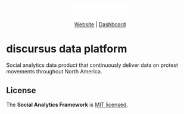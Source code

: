<p align="center">
  <a href="https://www.discursus.io/">
    <img src="resources/images/discursus_logo_white.png" width="150px" alt="discursus.io" />
  </a>
</p>
<p align="center">
    <a href="https://www.discursus.io/">Website</a> |
    <a href="https://app.hex.tech/bca77dcf-0dcc-4d33-8a23-c4c73f6b11c3/app/d6824152-38b4-4f39-8f5e-c3a963cc48c8/latest">Dashboard</a>
</p>

# discursus data platform

Social analytics data product that continuously deliver data on protest movements throughout North America.

## License

The __Social Analytics Framework__ is [MIT licensed](./LICENSE.md).
